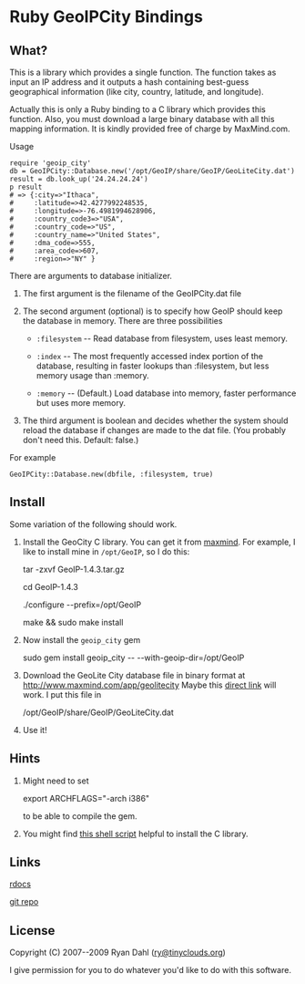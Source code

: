Ruby GeoIPCity Bindings
=======================

What?
-----

This is a library which provides a single function. The function takes as
input an IP address and it outputs a hash containing best-guess geographical
information (like city, country, latitude, and longitude).

Actually this is only a Ruby binding to a C library which provides this
function. Also, you must download a large binary database with all this
mapping information. It is kindly provided free of charge by MaxMind.com.

Usage

    require 'geoip_city'
    db = GeoIPCity::Database.new('/opt/GeoIP/share/GeoIP/GeoLiteCity.dat')
    result = db.look_up('24.24.24.24')
    p result
    # => {:city=>"Ithaca",
    #     :latitude=>42.4277992248535,
    #     :longitude=>-76.4981994628906,
    #     :country_code3=>"USA",
    #     :country_code=>"US",
    #     :country_name=>"United States",
    #     :dma_code=>555,
    #     :area_code=>607,
    #     :region=>"NY" }

There are arguments to database initializer.

  1. The first argument is the filename of the GeoIPCity.dat file

  2. The second argument (optional) is to specify how GeoIP should
     keep the database in memory. There are three possibilities

      * `:filesystem` -- Read database from filesystem, uses least memory.

      * `:index` -- The most frequently accessed index portion of the
        database, resulting in faster lookups than :filesystem, but less
        memory usage than :memory.

      * `:memory` -- (Default.) Load database into memory, faster performance but uses more memory.

  3. The third argument is boolean and decides whether the system should
     reload the database if changes are made to the dat file. (You probably
     don't need this. Default: false.)

For example

    GeoIPCity::Database.new(dbfile, :filesystem, true)


Install
-------

Some variation of the following should work.

  1. Install the GeoCity C library. You can get it from
  [maxmind](http://www.maxmind.com/app/c).
  For example, I like to install mine in `/opt/GeoIP`, so I do this:

       tar -zxvf GeoIP-1.4.3.tar.gz

       cd GeoIP-1.4.3

       ./configure --prefix=/opt/GeoIP

       make && sudo make install

  2. Now install the `geoip_city` gem

       sudo gem install geoip_city -- --with-geoip-dir=/opt/GeoIP

  3. Download the GeoLite City database file in binary format at http://www.maxmind.com/app/geolitecity
     Maybe this [direct link](http://www.maxmind.com/download/geoip/database/GeoLiteCity.dat.gz) will work.
     I put this file in

       /opt/GeoIP/share/GeoIP/GeoLiteCity.dat

  4. Use it!

Hints
-----

  1. Might need to set

       export ARCHFLAGS="-arch i386"

     to be able to compile the gem.

  2. You might find [this shell
  script](http://github.com/grimen/my_shell_scripts/blob/8cf04cb6829e68a47f2d6f9d9e057766ea72beb4/install_geoip-city.sh)
     helpful to install the C library.

Links
-----

[rdocs](http://geoip-city.rubyforge.org/)

[git repo](https://github.com/ry/geoip-city/tree)

License
-------
Copyright (C) 2007--2009 Ryan Dahl (ry@tinyclouds.org)

I give permission for you to do whatever you'd like to do with this software.

